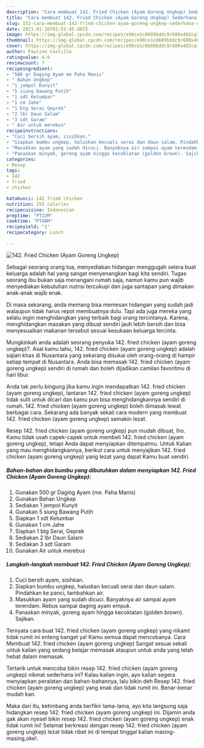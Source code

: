 ```yaml
---
description: "Cara membuat 142. Fried Chicken (Ayam Goreng Ungkep) Sederhana dan Mudah Dibuat"
title: "Cara membuat 142. Fried Chicken (Ayam Goreng Ungkep) Sederhana dan Mudah Dibuat"
slug: 152-cara-membuat-142-fried-chicken-ayam-goreng-ungkep-sederhana-dan-mudah-dibuat
date: 2021-01-26T01:51:45.887Z
image: https://img-global.cpcdn.com/recipes/e90ce1c8689bddc9/680x482cq70/142-fried-chicken-ayam-goreng-ungkep-foto-resep-utama.jpg
thumbnail: https://img-global.cpcdn.com/recipes/e90ce1c8689bddc9/680x482cq70/142-fried-chicken-ayam-goreng-ungkep-foto-resep-utama.jpg
cover: https://img-global.cpcdn.com/recipes/e90ce1c8689bddc9/680x482cq70/142-fried-chicken-ayam-goreng-ungkep-foto-resep-utama.jpg
author: Pauline Castillo
ratingvalue: 4.6
reviewcount: 7
recipeingredient:
- "500 gr Daging Ayam me Paha Manis"
- " Bahan Ungkep"
- "1 jempol Kunyit"
- "5 siung Bawang Putih"
- "1 sdt Ketumbar"
- "1 cm Jahe"
- "1 btg Serai Geprek"
- "2 lbr Daun Salam"
- "3 sdt Garam"
- " Air untuk merebus"
recipeinstructions:
- "Cuci bersih ayam, sisihkan."
- "Siapkan bumbu ungkep, haluskan kecuali serai dan daun salam. Pindahkan ke panci, tambahkan air."
- "Masukkan ayam yang sudah dicuci. Banyaknya air sampai ayam terendam. Rebus sampai daging ayam empuk."
- "Panaskan minyak, goreng ayam hingga kecoklatan (golden brown). Sajikan."
categories:
- Resep
tags:
- 142
- fried
- chicken

katakunci: 142 fried chicken 
nutrition: 255 calories
recipecuisine: Indonesian
preptime: "PT22M"
cooktime: "PT48M"
recipeyield: "1"
recipecategory: Lunch

---
```



![142. Fried Chicken (Ayam Goreng Ungkep)](https://img-global.cpcdn.com/recipes/e90ce1c8689bddc9/680x482cq70/142-fried-chicken-ayam-goreng-ungkep-foto-resep-utama.jpg)

Sebagai seorang orang tua, menyediakan hidangan menggugah selera buat keluarga adalah hal yang sangat menyenangkan bagi kita sendiri. Tugas seorang ibu bukan saja menangani rumah saja, namun kamu pun wajib menyediakan kebutuhan nutrisi tercukupi dan juga santapan yang dimakan anak-anak wajib enak.

Di masa  sekarang, anda memang bisa memesan hidangan yang sudah jadi walaupun tidak harus repot membuatnya dulu. Tapi ada juga mereka yang selalu ingin menghidangkan yang terbaik bagi orang tercintanya. Karena, menghidangkan masakan yang dibuat sendiri jauh lebih bersih dan bisa menyesuaikan makanan tersebut sesuai kesukaan keluarga tercinta. 



Mungkinkah anda adalah seorang penyuka 142. fried chicken (ayam goreng ungkep)?. Asal kamu tahu, 142. fried chicken (ayam goreng ungkep) adalah sajian khas di Nusantara yang sekarang disukai oleh orang-orang di hampir setiap tempat di Nusantara. Anda bisa memasak 142. fried chicken (ayam goreng ungkep) sendiri di rumah dan boleh dijadikan camilan favoritmu di hari libur.

Anda tak perlu bingung jika kamu ingin mendapatkan 142. fried chicken (ayam goreng ungkep), lantaran 142. fried chicken (ayam goreng ungkep) tidak sulit untuk dicari dan kamu pun bisa menghidangkannya sendiri di rumah. 142. fried chicken (ayam goreng ungkep) boleh dimasak lewat berbagai cara. Sekarang ada banyak sekali cara modern yang membuat 142. fried chicken (ayam goreng ungkep) semakin lezat.

Resep 142. fried chicken (ayam goreng ungkep) pun mudah dibuat, lho. Kamu tidak usah capek-capek untuk membeli 142. fried chicken (ayam goreng ungkep), tetapi Anda dapat menyiapkan ditempatmu. Untuk Kalian yang mau menghidangkannya, berikut cara untuk menyajikan 142. fried chicken (ayam goreng ungkep) yang lezat yang dapat Kamu buat sendiri.

<!--inarticleads1-->

##### Bahan-bahan dan bumbu yang dibutuhkan dalam menyiapkan 142. Fried Chicken (Ayam Goreng Ungkep):

1. Gunakan 500 gr Daging Ayam (me. Paha Manis)
1. Gunakan  Bahan Ungkep
1. Sediakan 1 jempol Kunyit
1. Gunakan 5 siung Bawang Putih
1. Siapkan 1 sdt Ketumbar
1. Gunakan 1 cm Jahe
1. Siapkan 1 btg Serai, Geprek
1. Sediakan 2 lbr Daun Salam
1. Sediakan 3 sdt Garam
1. Gunakan  Air untuk merebus




<!--inarticleads2-->

##### Langkah-langkah membuat 142. Fried Chicken (Ayam Goreng Ungkep):

1. Cuci bersih ayam, sisihkan.
1. Siapkan bumbu ungkep, haluskan kecuali serai dan daun salam. Pindahkan ke panci, tambahkan air.
1. Masukkan ayam yang sudah dicuci. Banyaknya air sampai ayam terendam. Rebus sampai daging ayam empuk.
1. Panaskan minyak, goreng ayam hingga kecoklatan (golden brown). Sajikan.




Ternyata cara buat 142. fried chicken (ayam goreng ungkep) yang nikamt tidak rumit ini enteng banget ya! Kamu semua dapat mencobanya. Cara Membuat 142. fried chicken (ayam goreng ungkep) Sangat sesuai sekali untuk kalian yang sedang belajar memasak ataupun untuk anda yang telah hebat dalam memasak.

Tertarik untuk mencoba bikin resep 142. fried chicken (ayam goreng ungkep) nikmat sederhana ini? Kalau kalian ingin, ayo kalian segera menyiapkan peralatan dan bahan-bahannya, lalu bikin deh Resep 142. fried chicken (ayam goreng ungkep) yang enak dan tidak rumit ini. Benar-benar mudah kan. 

Maka dari itu, ketimbang anda berfikir lama-lama, ayo kita langsung saja hidangkan resep 142. fried chicken (ayam goreng ungkep) ini. Dijamin anda gak akan nyesel bikin resep 142. fried chicken (ayam goreng ungkep) enak tidak rumit ini! Selamat berkreasi dengan resep 142. fried chicken (ayam goreng ungkep) lezat tidak ribet ini di tempat tinggal kalian masing-masing,oke!.

